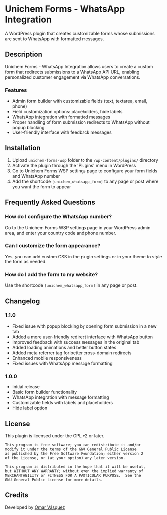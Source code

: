 # Unichem Forms - WhatsApp Integration

A WordPress plugin that creates customizable forms whose submissions are sent to WhatsApp with formatted messages.

## Description

Unichem Forms - WhatsApp Integration allows users to create a custom form that redirects submissions to a WhatsApp API URL, enabling personalized customer engagement via WhatsApp conversations.

### Features

* Admin form builder with customizable fields (text, textarea, email, phone)
* Field customization options: placeholders, hide labels
* WhatsApp integration with formatted messages
* Proper handling of form submission redirects to WhatsApp without popup blocking
* User-friendly interface with feedback messages

## Installation

1. Upload `unichem-forms-wsp` folder to the `/wp-content/plugins/` directory
2. Activate the plugin through the 'Plugins' menu in WordPress
3. Go to Unichem Forms WSP settings page to configure your form fields and WhatsApp number
4. Add the shortcode `[unichem_whatsapp_form]` to any page or post where you want the form to appear

## Frequently Asked Questions

### How do I configure the WhatsApp number?

Go to the Unichem Forms WSP settings page in your WordPress admin area, and enter your country code and phone number.

### Can I customize the form appearance?

Yes, you can add custom CSS in the plugin settings or in your theme to style the form as needed.

### How do I add the form to my website?

Use the shortcode `[unichem_whatsapp_form]` in any page or post.

## Changelog

### 1.1.0
* Fixed issue with popup blocking by opening form submission in a new tab
* Added a more user-friendly redirect interface with WhatsApp button
* Improved feedback with success messages in the original tab
* Added loading animations and better button states
* Added meta referrer tag for better cross-domain redirects
* Enhanced mobile responsiveness
* Fixed issues with WhatsApp message formatting

### 1.0.0
* Initial release
* Basic form builder functionality
* WhatsApp integration with message formatting
* Customizable fields with labels and placeholders
* Hide label option

## License

This plugin is licensed under the GPL v2 or later.

```
This program is free software; you can redistribute it and/or
modify it under the terms of the GNU General Public License
as published by the Free Software Foundation; either version 2
of the License, or (at your option) any later version.

This program is distributed in the hope that it will be useful,
but WITHOUT ANY WARRANTY; without even the implied warranty of
MERCHANTABILITY or FITNESS FOR A PARTICULAR PURPOSE.  See the
GNU General Public License for more details.
```

## Credits

Developed by [Omar Vásquez](https://beacons.ai/omarvasquez)
